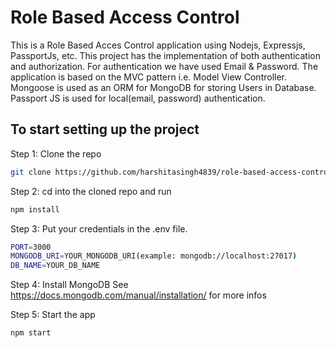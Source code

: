 
# Role Based Access Control

This is a Role Based Acces Control application using Nodejs, Expressjs, PassportJs, etc. This project has the implementation of both authentication and authorization. For authentication we have used Email & Password. The application is based on the MVC pattern i.e. Model View Controller. Mongoose is used as an ORM for MongoDB for storing Users in Database. Passport JS is used for local(email, password) authentication.


## To start setting up the project

Step 1: Clone the repo

```bash
git clone https://github.com/harshitasingh4839/role-based-access-control-nodejs
```

Step 2: cd into the cloned repo and run

```bash
npm install
```

Step 3: Put your credentials in the .env file.
```bash
PORT=3000
MONGODB_URI=YOUR_MONGODB_URI(example: mongodb://localhost:27017)
DB_NAME=YOUR_DB_NAME
```

Step 4: Install MongoDB
See https://docs.mongodb.com/manual/installation/ for more infos

Step 5: Start the app
```bash
npm start
```





